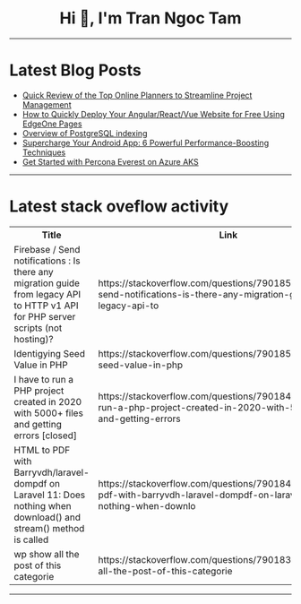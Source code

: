 <h1 align="center">Hi 👋, I'm Tran Ngoc Tam</h1>

---

# Latest Blog Posts 
<!-- BLOG-POST-LIST:START -->
- [Quick Review of the Top Online Planners to Streamline Project Management](https://dev.to/thomasy0ung/quick-review-of-the-top-online-planners-to-streamline-project-management-53c0)
- [How to Quickly Deploy Your Angular/React/Vue Website for Free Using EdgeOne Pages](https://dev.to/mpoiiii/ru-he-shi-yong-edgeone-pages-mian-fei-kuai-su-bu-shu-angularreactvue-wang-zhan-52lo)
- [Overview of PostgreSQL indexing](https://dev.to/leandro_nnz/overview-of-postgresql-indexing-lpi)
- [Supercharge Your Android App: 6 Powerful Performance-Boosting Techniques](https://dev.to/helloquash/supercharging-your-android-app-6-powerful-performance-boosting-techniques-4k7j)
- [Get Started with Percona Everest on Azure AKS](https://dev.to/edithturn/get-started-with-percona-everest-on-azure-aks-113l)
<!-- BLOG-POST-LIST:END -->

---

# Latest stack oveflow activity
<table>
  <tr><th>Title</th><th>Link</th></tr>
  <!-- STACKOVERFLOW:START --><tr><td>Firebase / Send notifications : Is there any migration guide from legacy API to HTTP v1 API for PHP server scripts &lpar;not hosting&rpar;?</td><td>https://stackoverflow.com/questions/79018572/firebase-send-notifications-is-there-any-migration-guide-from-legacy-api-to</td></tr><tr><td>Identigying Seed Value in PHP</td><td>https://stackoverflow.com/questions/79018570/identigying-seed-value-in-php</td></tr><tr><td>I have to run a PHP project created in 2020 with 5000+ files and getting errors [closed]</td><td>https://stackoverflow.com/questions/79018459/i-have-to-run-a-php-project-created-in-2020-with-5000-files-and-getting-errors</td></tr><tr><td>HTML to PDF with Barryvdh/laravel-dompdf on Laravel 11: Does nothing when download&lpar;&rpar; and stream&lpar;&rpar; method is called</td><td>https://stackoverflow.com/questions/79018406/html-to-pdf-with-barryvdh-laravel-dompdf-on-laravel-11-does-nothing-when-downlo</td></tr><tr><td>wp show all the post of this categorie</td><td>https://stackoverflow.com/questions/79018371/wp-show-all-the-post-of-this-categorie</td></tr><!-- STACKOVERFLOW:END -->
</table>

---


